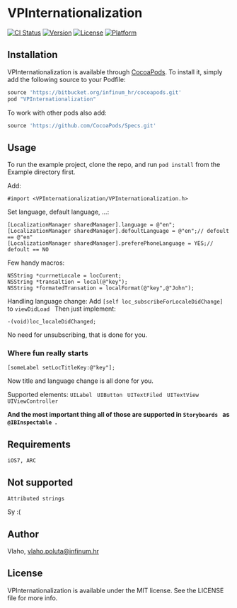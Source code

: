 # VPInternationalization

[![CI Status](http://img.shields.io/travis/Vlaho/VPInternationalization.svg?style=flat)](https://travis-ci.org/Vlaho/VPInternationalization)
[![Version](https://img.shields.io/cocoapods/v/VPInternationalization.svg?style=flat)](http://cocoadocs.org/docsets/VPInternationalization)
[![License](https://img.shields.io/cocoapods/l/VPInternationalization.svg?style=flat)](http://cocoadocs.org/docsets/VPInternationalization)
[![Platform](https://img.shields.io/cocoapods/p/VPInternationalization.svg?style=flat)](http://cocoadocs.org/docsets/VPInternationalization)

## Installation

VPInternationalization is available through [CocoaPods](http://cocoapods.org). To install
it, simply add the following source to your Podfile:

```ruby
source 'https://bitbucket.org/infinum_hr/cocoapods.git'
pod "VPInternationalization"
```

To work with other pods also add:

```ruby
source 'https://github.com/CocoaPods/Specs.git'
```
## Usage

To run the example project, clone the repo, and run `pod install` from the Example directory first.

Add:
```objC
#import <VPInternationalization/VPInternationalization.h>
```

Set language, default language, ...:
```objC
[LocalizationManager sharedManager].language = @"en";
[LocalizationManager sharedManager].defoultLanguage = @"en";// defoult == @"en"
[LocalizationManager sharedManager].preferePhoneLanguage = YES;// defoult == NO
```

Few handy macros:

```objC
NSString *currnetLocale = locCurent;
NSString *transaltion = local(@"key");
NSString *formatedTransation = localFormat(@"key",@"John");
```

Handling language change:
Add ```[self loc_subscribeForLocaleDidChange] ``` to ```viewDidLoad ```
Then just implement:
```objC
-(void)loc_localeDidChanged;
```
No need for unsubscribing, that is done for you.

### Where fun really starts

```objC
[someLabel setLocTitleKey:@"key"];
```
Now title and language change is all done for you.

Supported elements:
```UILabel ```
```UIButton ```
```UITextFiled ```
```UITextView ```
```UIViewController ```

**And the most important thing all of those are supported in ```Storyboards ``` as ```@IBInspectable ```.**

## Requirements

```
iOS7, ARC
```

## Not supported 

```
Attributed strings
```
Sy :(

## Author

Vlaho, vlaho.poluta@infinum.hr

## License

VPInternationalization is available under the MIT license. See the LICENSE file for more info.